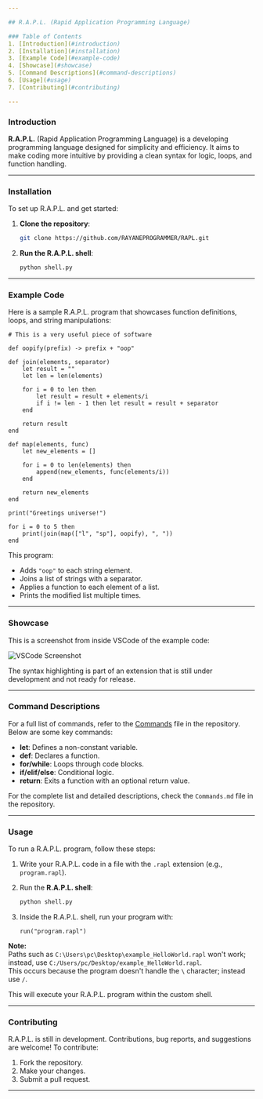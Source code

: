 ```yaml
---

## R.A.P.L. (Rapid Application Programming Language)

### Table of Contents
1. [Introduction](#introduction)
2. [Installation](#installation)
3. [Example Code](#example-code)
4. [Showcase](#showcase)
5. [Command Descriptions](#command-descriptions)
6. [Usage](#usage)
7. [Contributing](#contributing)

---
```


### Introduction

**R.A.P.L.** (Rapid Application Programming Language) is a developing programming language designed for simplicity and efficiency. It aims to make coding more intuitive by providing a clean syntax for logic, loops, and function handling.

---

### Installation

To set up R.A.P.L. and get started:

1. **Clone the repository**:
   ```bash
   git clone https://github.com/RAYANEPROGRAMMER/RAPL.git
   ```

2. **Run the R.A.P.L. shell**:
   ```bash
   python shell.py
   ```

---

### Example Code

Here is a sample R.A.P.L. program that showcases function definitions, loops, and string manipulations:

```rapl
# This is a very useful piece of software

def oopify(prefix) -> prefix + "oop"

def join(elements, separator)
	let result = ""
	let len = len(elements)

	for i = 0 to len then
		let result = result + elements/i
		if i != len - 1 then let result = result + separator
	end

	return result
end

def map(elements, func)
	let new_elements = []

	for i = 0 to len(elements) then
		append(new_elements, func(elements/i))
	end

	return new_elements
end

print("Greetings universe!")

for i = 0 to 5 then
	print(join(map(["l", "sp"], oopify), ", "))
end
```

This program:

- Adds `"oop"` to each string element.
- Joins a list of strings with a separator.
- Applies a function to each element of a list.
- Prints the modified list multiple times.

---

### Showcase

This is a screenshot from inside VSCode of the example code:

![VSCode Screenshot](Screenshots/Example_code_vscode)

The syntax highlighting is part of an extension that is still under development and not ready for release.

---

### Command Descriptions

For a full list of commands, refer to the [Commands](Commands.md) file in the repository. Below are some key commands:

- **let**: Defines a non-constant variable.
- **def**: Declares a function.
- **for/while**: Loops through code blocks.
- **if/elif/else**: Conditional logic.
- **return**: Exits a function with an optional return value.

For the complete list and detailed descriptions, check the `Commands.md` file in the repository.

---

### Usage

To run a R.A.P.L. program, follow these steps:

1. Write your R.A.P.L. code in a file with the `.rapl` extension (e.g., `program.rapl`).

2. Run the **R.A.P.L. shell**:
   ```bash
   python shell.py
   ```

3. Inside the R.A.P.L. shell, run your program with:
   ```rapl
   run("program.rapl")
   ```

**Note:**  
Paths such as `C:\Users\pc\Desktop\example_HelloWorld.rapl` won't work; instead, use `C:/Users/pc/Desktop/example_HelloWorld.rapl`.  
This occurs because the program doesn't handle the `\` character; instead use `/`.

This will execute your R.A.P.L. program within the custom shell.

---

### Contributing

R.A.P.L. is still in development. Contributions, bug reports, and suggestions are welcome! To contribute:

1. Fork the repository.
2. Make your changes.
3. Submit a pull request.

---

